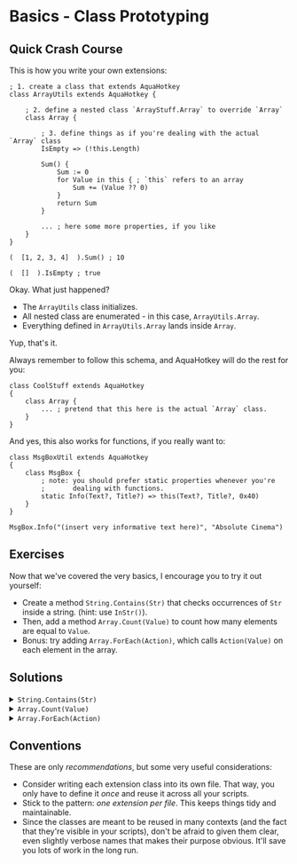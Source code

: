 # Basics - Class Prototyping

## Quick Crash Course

This is how you write your own extensions:

```ahk
; 1. create a class that extends AquaHotkey
class ArrayUtils extends AquaHotkey {

    ; 2. define a nested class `ArrayStuff.Array` to override `Array`
    class Array {

        ; 3. define things as if you're dealing with the actual `Array` class
        IsEmpty => (!this.Length)

        Sum() {
            Sum := 0
            for Value in this { ; `this` refers to an array
                Sum += (Value ?? 0)
            }
            return Sum
        }
        
        ... ; here some more properties, if you like
    }
}

(  [1, 2, 3, 4]  ).Sum() ; 10

(  []  ).IsEmpty ; true
```

Okay. What just happened?

- The `ArrayUtils` class initializes.
- All nested class are enumerated - in this case, `ArrayUtils.Array`.
- Everything defined in `ArrayUtils.Array` lands inside `Array`.

Yup, that's it.

Always remember to follow this schema, and AquaHotkey will do the rest for you:

```ahk
class CoolStuff extends AquaHotkey
{
    class Array {
        ... ; pretend that this here is the actual `Array` class.
    }
}
```

And yes, this also works for functions, if you really want to:

```ahk
class MsgBoxUtil extends AquaHotkey
{
    class MsgBox {
        ; note: you should prefer static properties whenever you're
        ;       dealing with functions.
        static Info(Text?, Title?) => this(Text?, Title?, 0x40)
    }
}

MsgBox.Info("(insert very informative text here)", "Absolute Cinema")
```

## Exercises

Now that we've covered the very basics, I encourage you to try it out yourself:

- Create a method `String.Contains(Str)` that checks occurrences of
  `Str` inside a string. (hint: use `InStr()`).
- Then, add a method `Array.Count(Value)` to count how many elements
  are equal to `Value`.
- Bonus: try adding `Array.ForEach(Action)`, which calls `Action(Value)`
  on each element in the array.

## Solutions

<details>
  <summary><code>String.Contains(Str)</code></summary>
  <pre>
  class StringContains extends AquaHotkey
  {
      class String {
          Contains(Pattern) => InStr(this, Pattern)
      }
  }
  </pre>
</details>

<details>
  <summary><code>Array.Count(Value)</code></summary>
  <pre>
  class ArrayCount extends AquaHotkey
  {
      class Array {
          Count(Value) {
              Total := 0
              for Value in this {
                  if (Value == Total) {
                      Total++
                  }
              }
              return Total
          }
      }
  }
  </pre>
  </details>

<details>
  <summary><code>Array.ForEach(Action)</code></summary>
  <pre>
  class ArrayForEach extends AquaHotkey
  {
      class Array {
          ForEach(Action) {
              GetMethod(Action)
              for Value in this {
                  Action(Value?)
              }
              return this
          }
      }
  }
  </pre>
</details>

## Conventions

These are only *recommendations*, but some very useful considerations:

- Consider writing each extension class into its own file. That way,
  you only have to define it *once* and reuse it across all your scripts.
- Stick to the pattern: *one extension per file*. This keeps things tidy and
  maintainable.
- Since the classes are meant to be reused in many contexts (and the fact that
  they're visible in your scripts), don't be afraid to given them clear, even
  slightly verbose names that makes their purpose obvious. It'll save you
  lots of work in the long run.

